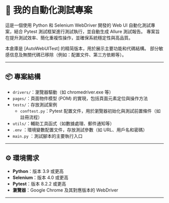 # 🚀 我的自動化測試專案

這是一個使用 Python 和 Selenium WebDriver 開發的 Web UI 自動化測試專案，結合 Pytest 測試框架進行測試執行，並自動生成 Allure 測試報告。
專案旨在提升測試效率、簡化重複性操作，並確保系統穩定性與高品質。

本倉庫是 [AutoWebUITest] 的精简版本，用於展示主要功能和代碼結構。
部分敏感信息及無關代碼已移除（例如：配置文件、第三方依赖等）。

---

## 📦 專案結構
- `drivers/`：瀏覽器驅動（如 chromedriver.exe 等）
- `pages/`：頁面物件模型 (POM) 的實現，包括頁面元素定位與操作方法
- `tests/`：存放測試案例
  - `conftest.py`：Pytest 配置文件，用於瀏覽器初始化與測試前置條件（如註冊流程）
- `utils/`：輔助工具函式（如數據處理、郵件通知等）
- `.env`  ：環境變數配置文件，存放測試參數（如 URL、用戶名和密碼）
- `main.py`  ：測試腳本的主要執行入口

---

## ⚙️ 環境需求
- **Python**：版本 3.9 或更高
- **Selenium**：版本 4.0 或更高
- **Pytest**：版本 8.2.2 或更高
- **瀏覽器**：Google Chrome 及其對應版本的 WebDriver

---

